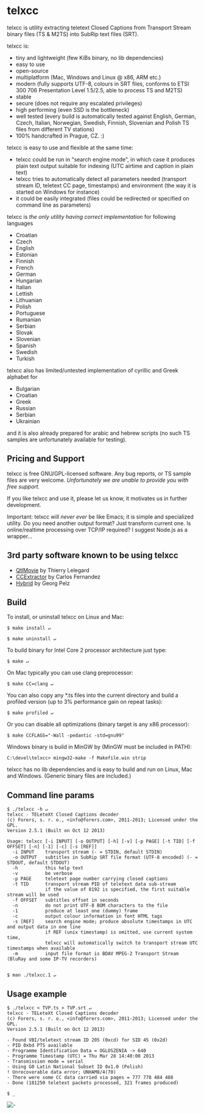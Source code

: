 # telxcc

telxcc is utility extracting teletext Closed Captions from Transport Stream binary files (TS & M2TS) into SubRip text files (SRT).

telxcc is:

* tiny and lightweight (few KiBs binary, no lib dependencies)
* easy to use
* open-source
* multiplatform (Mac, Windows and Linux @ x86, ARM etc.)
* modern (fully supports UTF-8, colours in SRT files, conforms to ETSI 300 706 Presentation Level 1.5/2.5, able to process TS and M2TS)
* stable
* secure (does not require any escalated privileges)
* high performing (even SSD is the bottleneck)
* well tested (every build is automatically tested against English, German, Czech, Italian, Norwegian, Swedish, Finnish, Slovenian and Polish TS files from different TV stations)
* 100% handcrafted in Prague, CZ. :)


telxcc is easy to use and flexible at the same time:

* telxcc could be run in "search engine mode", in which case it produces plain text output suitable for indexing (UTC airtime and caption in plain text)
* telxcc tries to automatically detect all parameters needed (transport stream ID, teletext CC page, timestamps) and environment (the way it is started on Windows for instance)
* it could be easily integrated (files could be redirected or specified on command line as parameters)


telxcc is *the only utility having correct implementation* for following languages

* Croatian
* Czech
* English
* Estonian
* Finnish
* French
* German
* Hungarian
* Italian
* Lettish
* Lithuanian
* Polish
* Portuguese
* Rumanian
* Serbian
* Slovak
* Slovenian
* Spanish
* Swedish
* Turkish


telxcc also has limited/untested implementation of cyrillic and Greek alphabet for

* Bulgarian
* Croatian
* Greek
* Russian
* Serbian
* Ukrainian

and it is also already prepared for arabic and hebrew scripts (no such TS samples are unfortunately available for testing).


## Pricing and Support

telxcc is free GNU/GPL-licensed software. Any bug reports, or TS sample files are very welcome. *Unfortunately we are unable to provide you with free support.* 

If you like telxcc and use it, please let us know, it motivates us in further development.

Important: telxcc will *never ever* be like Emacs; it is simple and specialized utility. Do you need another output format? Just transform current one. Is online/realtime processing over TCP/IP required? I suggest Node.js as a wrapper…


## 3rd party software known to be using telxcc

* [QtlMovie](http://qtlmovie.sourceforge.net) by Thierry Lelegard
* [CCExtractor](http://ccextractor.sourceforge.net) by Carlos Fernandez
* [Hybrid](http://www.selur.de) by Georg Pelz


## Build

To install, or uninstall telxcc on Linux and Mac:

    $ make install ↵

    $ make uninstall ↵

To build binary for Intel Core 2 processor architecture just type:

    $ make ↵

On Mac typically you can use clang preprocessor:

    $ make CC=clang ↵

You can also copy any \*.ts files into the current directory and build a profiled version (up to 3% performance gain on repeat tasks):

    $ make profiled ↵

Or you can disable all optimizations (binary target is any x86 processor):

    $ make CCFLAGS="-Wall -pedantic -std=gnu99"

Windows binary is build in MinGW by (MinGW must be included in PATH):

    C:\devel\telxcc> mingw32-make -f Makefile.win strip

telxcc has no lib dependencies and is easy to build and run on Linux, Mac and Windows. (Generic binary files are included.)


## Command line params

    $ ./telxcc -h ↵
    telxcc - TELeteXt Closed Captions decoder
    (c) Forers, s. r. o., <info@forers.com>, 2011-2013; Licensed under the GPL.
    Version 2.5.1 (Built on Oct 12 2013)
    
    Usage: telxcc [-i INPUT] [-o OUTPUT] [-h] [-v] [-p PAGE] [-t TID] [-f OFFSET] [-n] [-1] [-c] [-s [REF]]
      -i INPUT    transport stream (- = STDIN, default STDIN)
      -o OUTPUT   subtitles in SubRip SRT file format (UTF-8 encoded) (- = STDOUT, default STDOUT)
      -h          this help text
      -v          be verbose
      -p PAGE     teletext page number carrying closed captions
      -t TID      transport stream PID of teletext data sub-stream
                  if the value of 8192 is specified, the first suitable stream will be used
      -f OFFSET   subtitles offset in seconds
      -n          do not print UTF-8 BOM characters to the file
      -1          produce at least one (dummy) frame
      -c          output colour information in font HTML tags
      -s [REF]    search engine mode; produce absolute timestamps in UTC and output data in one line
                  if REF (unix timestamp) is omitted, use current system time,
                  telxcc will automatically switch to transport stream UTC timestamps when available
      -m          input file format is BDAV MPEG-2 Transport Stream (BluRay and some IP-TV recorders)


    $ man ./telxcc.1 ↵

    
## Usage example

    $ ./telxcc < TVP.ts > TVP.srt ↵
    telxcc - TELeteXt Closed Captions decoder
    (c) Forers, s. r. o., <info@forers.com>, 2011-2013; Licensed under the GPL.
    Version 2.5.1 (Built on Oct 12 2013)
    
    - Found VBI/teletext stream ID 205 (0xcd) for SID 45 (0x2d)
    - PID 0xbd PTS available
    - Programme Identification Data = OGLOSZENIA -> 640
    - Programme Timestamp (UTC) = Thu Mar 28 14:40:00 2013
    - Transmission mode = serial
    - Using G0 Latin National Subset ID 0x1.0 (Polish)
    ! Unrecoverable data error; UNHAM8/4(70)
    - There were some CC data carried via pages = 777 778 484 488 
    - Done (181250 teletext packets processed, 321 frames produced)

    $ _


![-](https://forers.com/tmp/empty.gif)
